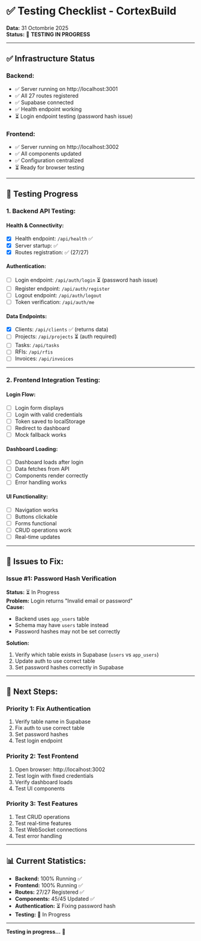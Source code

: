 # ✅ Testing Checklist - CortexBuild

**Data:** 31 Octombrie 2025  
**Status:** 🧪 **TESTING IN PROGRESS**

---

## ✅ **Infrastructure Status**

### **Backend:**
- ✅ Server running on http://localhost:3001
- ✅ All 27 routes registered
- ✅ Supabase connected
- ✅ Health endpoint working
- ⏳ Login endpoint testing (password hash issue)

### **Frontend:**
- ✅ Server running on http://localhost:3002
- ✅ All components updated
- ✅ Configuration centralized
- ⏳ Ready for browser testing

---

## 🧪 **Testing Progress**

### **1. Backend API Testing:**

#### **Health & Connectivity:**
- [x] Health endpoint: `/api/health` ✅
- [x] Server startup: ✅
- [x] Routes registration: ✅ (27/27)

#### **Authentication:**
- [ ] Login endpoint: `/api/auth/login` ⏳ (password hash issue)
- [ ] Register endpoint: `/api/auth/register`
- [ ] Logout endpoint: `/api/auth/logout`
- [ ] Token verification: `/api/auth/me`

#### **Data Endpoints:**
- [x] Clients: `/api/clients` ✅ (returns data)
- [ ] Projects: `/api/projects` ⏳ (auth required)
- [ ] Tasks: `/api/tasks`
- [ ] RFIs: `/api/rfis`
- [ ] Invoices: `/api/invoices`

---

### **2. Frontend Integration Testing:**

#### **Login Flow:**
- [ ] Login form displays
- [ ] Login with valid credentials
- [ ] Token saved to localStorage
- [ ] Redirect to dashboard
- [ ] Mock fallback works

#### **Dashboard Loading:**
- [ ] Dashboard loads after login
- [ ] Data fetches from API
- [ ] Components render correctly
- [ ] Error handling works

#### **UI Functionality:**
- [ ] Navigation works
- [ ] Buttons clickable
- [ ] Forms functional
- [ ] CRUD operations work
- [ ] Real-time updates

---

## 🔧 **Issues to Fix:**

### **Issue #1: Password Hash Verification**
**Status:** ⏳ In Progress  
**Problem:** Login returns "Invalid email or password"  
**Cause:** 
- Backend uses `app_users` table
- Schema may have `users` table instead
- Password hashes may not be set correctly

**Solution:**
1. Verify which table exists in Supabase (`users` vs `app_users`)
2. Update auth to use correct table
3. Set password hashes correctly in Supabase

---

## 🎯 **Next Steps:**

### **Priority 1: Fix Authentication**
1. Verify table name in Supabase
2. Fix auth to use correct table
3. Set password hashes
4. Test login endpoint

### **Priority 2: Test Frontend**
1. Open browser: http://localhost:3002
2. Test login with fixed credentials
3. Verify dashboard loads
4. Test UI components

### **Priority 3: Test Features**
1. Test CRUD operations
2. Test real-time features
3. Test WebSocket connections
4. Test error handling

---

## 📊 **Current Statistics:**

- **Backend:** 100% Running ✅
- **Frontend:** 100% Running ✅
- **Routes:** 27/27 Registered ✅
- **Components:** 45/45 Updated ✅
- **Authentication:** ⏳ Fixing password hash
- **Testing:** 🧪 In Progress

---

**Testing in progress...** 🚀

